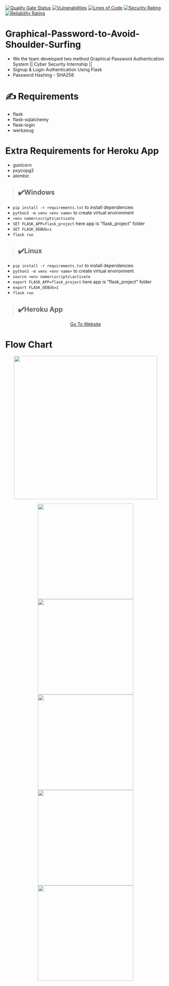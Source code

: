 [![Quality Gate Status](https://sonarcloud.io/api/project_badges/measure?project=shanmukmichael_Graphical-Password-to-Avoid-Shoulder-Surfing&metric=alert_status)](https://sonarcloud.io/dashboard?id=shanmukmichael_Graphical-Password-to-Avoid-Shoulder-Surfing)
[![Vulnerabilities](https://sonarcloud.io/api/project_badges/measure?project=shanmukmichael_Graphical-Password-to-Avoid-Shoulder-Surfing&metric=vulnerabilities)](https://sonarcloud.io/dashboard?id=shanmukmichael_Graphical-Password-to-Avoid-Shoulder-Surfing)
[![Lines of Code](https://sonarcloud.io/api/project_badges/measure?project=shanmukmichael_Graphical-Password-to-Avoid-Shoulder-Surfing&metric=ncloc)](https://sonarcloud.io/dashboard?id=shanmukmichael_Graphical-Password-to-Avoid-Shoulder-Surfing)
[![Security Rating](https://sonarcloud.io/api/project_badges/measure?project=shanmukmichael_Graphical-Password-to-Avoid-Shoulder-Surfing&metric=security_rating)](https://sonarcloud.io/dashboard?id=shanmukmichael_Graphical-Password-to-Avoid-Shoulder-Surfing)
[![Reliability Rating](https://sonarcloud.io/api/project_badges/measure?project=shanmukmichael_Graphical-Password-to-Avoid-Shoulder-Surfing&metric=reliability_rating)](https://sonarcloud.io/dashboard?id=shanmukmichael_Graphical-Password-to-Avoid-Shoulder-Surfing)




# Graphical-Password-to-Avoid-Shoulder-Surfing
* We the team developed two method Graphical Password Authentication System || Cyber Security Internship ||
* Signup &amp; Login Authentication Using Flask
* Password Hashing - SHA256

# :writing_hand: Requirements
- flask
- flask-sqlalchemy
- flask-login
- werkzeug
# Extra Requirements for Heroku App 
- gunicorn
- psycopg2
- alembic

> ## :heavy_check_mark:Windows
*  ```pip install -r requirements.txt``` to install dependencies
* ```python3 -m venv <env name>``` to create virtual environment
* ```<env name>\scripts\activate``` 
* ```SET FLASK_APP=flask_project``` here app is "flask_project" folder
* ```SET FLASK_DEBUG=1```
* ```flask run```

> ## :heavy_check_mark:Linux
* ```pip install -r requirements.txt``` to install dependencies
* ```python3 -m venv <env name>``` to create virtual environment
* ```source <env name>\scripts\activate``` 
* ```export FLASK_APP=flask_project``` here app is "flask_project" folder
* ```export FLASK_DEBUG=1```
* ```flask run```


> ## :heavy_check_mark:Heroku App
<p align="center">
  <a href="https://graphical-password-cs-intern.herokuapp.com/">Go To Website </a>
 
</p>

# Flow Chart
<p align="center">
  <img widht ="450" height="450" src="https://user-images.githubusercontent.com/55943851/91001951-d6f96d00-e5ea-11ea-8148-f9cfc67f85b4.png">
</p>


<p align="center">
  <img widht ="300" height="300" src="https://user-images.githubusercontent.com/55943851/91034659-fe6c2c00-e622-11ea-905c-40581960f716.png">
  <img widht ="300" height="300" src="https://user-images.githubusercontent.com/55943851/90972381-2d58a400-e536-11ea-973a-3dd2a506c4cc.png">
   <img widht ="300" height="300" src="https://user-images.githubusercontent.com/55943851/90972403-55e09e00-e536-11ea-8e5b-ade97e96fb6f.png">
  <img widht ="300" height="300" src="https://user-images.githubusercontent.com/55943851/90972338-dfdc3700-e535-11ea-9c30-6a9cdbf31516.png">
   <img widht ="300" height="300" src="https://user-images.githubusercontent.com/55943851/90972452-c2f43380-e536-11ea-9add-9ad31b9d9ac4.png">
</p>
  


